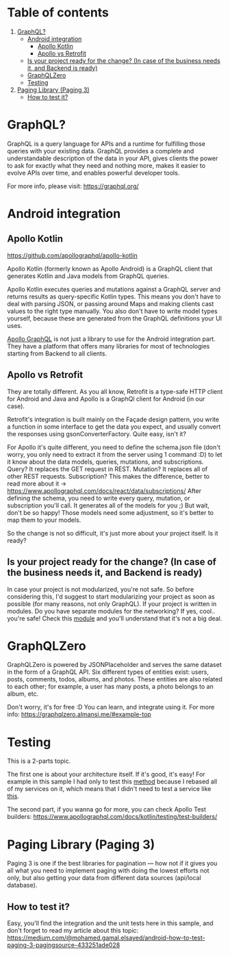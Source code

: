 # Table of contents
1. [GraphQL?](#why-graphql)
   - [Android integration](#android-integration)
     - [Apollo Kotlin](#apollo-kotlin)
     - [Apollo vs Retrofit](#apollo-vs-retrofit)
   - [Is your project ready for the change? (In case of the business needs it, and Backend is ready)](#is-your-project-ready-for-the-change-in-case-of-the-business-needs-it-and-backend-is-ready)
   - [GraphQLZero](#graphqlzero)
   - [Testing](#testing)
2. [Paging Library (Paging 3)](#paging-library-paging-3)
   - [How to test it?](#how-to-test-it)

# GraphQL?
GraphQL is a query language for APIs and a runtime for fulfilling those queries with your existing data. GraphQL provides a complete and understandable description of the data in your API, gives clients the power to ask for exactly what they need and nothing more, makes it easier to evolve APIs over time, and enables powerful developer tools.

For more info, please visit: https://graphql.org/

# Android integration

## Apollo Kotlin
https://github.com/apollographql/apollo-kotlin

Apollo Kotlin (formerly known as Apollo Android) is a GraphQL client that generates Kotlin and Java models from GraphQL queries.

Apollo Kotlin executes queries and mutations against a GraphQL server and returns results as query-specific Kotlin types. This means you don't have to deal with parsing JSON, or passing around Maps and making clients cast values to the right type manually. You also don't have to write model types yourself, because these are generated from the GraphQL definitions your UI uses.

[Apollo GraphQL](https://www.apollographql.com/) is not just a library to use for the Android integration part. They have a platform that offers many libraries for most of technologies starting from Backend to all clients.

## Apollo vs Retrofit
They are totally different. As you all know, Retrofit is a type-safe HTTP client for Android and Java and Apollo is a GraphQl client for Android (in our case).

Retrofit's integration is built mainly on the Façade design pattern, you write a function in some interface to get the data you expect, and usually convert the responses using gsonConverterFactory. Quite easy, isn't it?

For Apollo it's quite different, you need to define the schema.json file (don't worry, you only need to extract it from the server using 1 command :D) to let it know about the data models, queries, mutations, and subscriptions.
Query? It replaces the GET request in REST.
Mutation? It replaces all of other REST requests.
Subscription? This makes the difference, better to read more about it -> https://www.apollographql.com/docs/react/data/subscriptions/
After defining the schema, you need to write every query, mutation, or subscription you'll call. It generates all of the models for you ;) But wait, don't be so happy! Those models need some adjustment, so it's better to map them to your models.

So the change is not so difficult, it's just more about your project itself. Is it ready?

## Is your project ready for the change? (In case of the business needs it, and Backend is ready)
In case your project is not modularized, you're not safe. So before considering this, I'd suggest to start modularizing your project as soon as possible (for many reasons, not only GraphQL).
If your project is written in modules. Do you have separate modules for the networking? If yes, cool.. you're safe! Check this [module](https://github.com/MohamedGamalElsayed/graphql-zero/tree/master/zerographql) and you'll understand that it's not a big deal.

# GraphQLZero
GraphQLZero is powered by JSONPlaceholder and serves the same dataset in the form of a GraphQL API. Six different types of entities exist: users, posts, comments, todos, albums, and photos. These entities are also related to each other; for example, a user has many posts, a photo belongs to an album, etc.

Don't worry, it's for free :D You can learn, and integrate using it. For more info: https://graphqlzero.almansi.me/#example-top

# Testing
This is a 2-parts topic. 

The first one is about your architecture itself. If it's good, it's easy! For example in this sample I had only to test this [method](https://github.com/MohamedGamalElsayed/graphql-zero/blob/master/zerographql/src/main/java/sample/mohamed/zerographql/data/base/ApolloCallHelper.kt) because I rebased all of my services on it, which means that I didn't need to test a service like [this](https://github.com/MohamedGamalElsayed/graphql-zero/blob/master/zerographql/src/main/java/sample/mohamed/zerographql/service/PostServices.kt). 

The second part, if you wanna go for more, you can check Apollo Test builders: https://www.apollographql.com/docs/kotlin/testing/test-builders/

# Paging Library (Paging 3)
Paging 3 is one if the best libraries for pagination — how not if it gives you all what you need to implement paging with doing the lowest efforts not only, but also getting your data from different data sources (api/local database).

## How to test it?
Easy, you'll find the integration and the unit tests here in this sample, and don't forget to read my article about this topic:
https://medium.com/@mohamed.gamal.elsayed/android-how-to-test-paging-3-pagingsource-433251ade028

